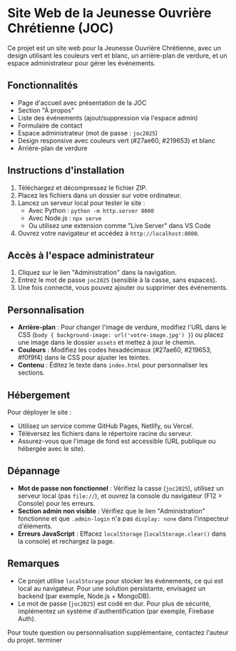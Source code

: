 # Site Web de la Jeunesse Ouvrière Chrétienne (JOC)

Ce projet est un site web pour la Jeunesse Ouvrière Chrétienne, avec un design utilisant les couleurs vert et blanc, un arrière-plan de verdure, et un espace administrateur pour gérer les événements.

## Fonctionnalités
- Page d'accueil avec présentation de la JOC
- Section "À propos"
- Liste des événements (ajout/suppression via l'espace admin)
- Formulaire de contact
- Espace administrateur (mot de passe : `joc2025`)
- Design responsive avec couleurs vert (#27ae60, #219653) et blanc
- Arrière-plan de verdure

## Instructions d'installation
1. Téléchargez et décompressez le fichier ZIP.
2. Placez les fichiers dans un dossier sur votre ordinateur.
3. Lancez un serveur local pour tester le site :
   - Avec Python : `python -m http.server 8000`
   - Avec Node.js : `npx serve`
   - Ou utilisez une extension comme "Live Server" dans VS Code
4. Ouvrez votre navigateur et accédez à `http://localhost:8000`.

## Accès à l'espace administrateur
1. Cliquez sur le lien "Administration" dans la navigation.
2. Entrez le mot de passe `joc2025` (sensible à la casse, sans espaces).
3. Une fois connecté, vous pouvez ajouter ou supprimer des événements.

## Personnalisation
- **Arrière-plan** : Pour changer l'image de verdure, modifiez l'URL dans le CSS (`body { background-image: url('votre-image.jpg') }`) ou placez une image dans le dossier `assets` et mettez à jour le chemin.
- **Couleurs** : Modifiez les codes hexadécimaux (#27ae60, #219653, #f0f9f4) dans le CSS pour ajuster les teintes.
- **Contenu** : Éditez le texte dans `index.html` pour personnaliser les sections.

## Hébergement
Pour déployer le site :
- Utilisez un service comme GitHub Pages, Netlify, ou Vercel.
- Téléversez les fichiers dans le répertoire racine du serveur.
- Assurez-vous que l'image de fond est accessible (URL publique ou hébergée avec le site).

## Dépannage
- **Mot de passe non fonctionnel** : Vérifiez la casse (`joc2025`), utilisez un serveur local (pas `file://`), et ouvrez la console du navigateur (F12 > Console) pour les erreurs.
- **Section admin non visible** : Vérifiez que le lien "Administration" fonctionne et que `.admin-login` n'a pas `display: none` dans l'inspecteur d'éléments.
- **Erreurs JavaScript** : Effacez `localStorage` (`localStorage.clear()` dans la console) et rechargez la page.

## Remarques
- Ce projet utilise `localStorage` pour stocker les événements, ce qui est local au navigateur. Pour une solution persistante, envisagez un backend (par exemple, Node.js + MongoDB).
- Le mot de passe (`joc2025`) est codé en dur. Pour plus de sécurité, implémentez un système d'authentification (par exemple, Firebase Auth).

Pour toute question ou personnalisation supplémentaire, contactez l'auteur du projet.  terminer
